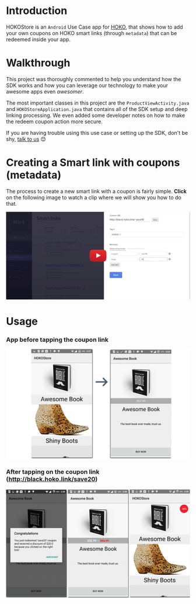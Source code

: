 # Introduction
HOKOStore is an `Android` Use Case app for <a href="https://hokolinks.com" target="_blank">HOKO</a>, that shows how to add your own coupons on HOKO smart links (through `metadata`) that can be redeemed inside your app.

# Walkthrough
This project was thoroughly commented to help you understand how the SDK works and how you can leverage our technology to make your awesome apps even *awesomer*.  

The most important classes in this project are the `ProductViewActivity.java` and `HOKOStoreApplication.java` that contains all of the SDK setup and deep linking processing. We even added some developer notes on how to make the redeem coupon action more secure.  

If you are having trouble using this use case or setting up the SDK, don't be shy, <a href="mailto:support@hokolinks.com">talk to us</a> 😊

# Creating a Smart link with coupons (metadata)
The process to create a new smart link with a coupon is fairly simple. **Click** on the following image to watch a clip where we will show you how to do that.

<p align="center">
<a href="https://youtu.be/fpesz5VhrS0" target="_blank"><img src="/resources/youtube-thumbnail.png"></a>
</p>

# Usage
### App before tapping the coupon link
<p align="center" >
<img src="/resources/without-link.png">
</p>

### After tapping on the coupon link (http://black.hoko.link/save20)
<p align="center" >
<img src="/resources/with-link.png">
</p>
